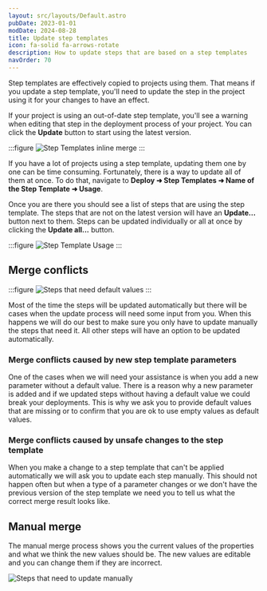 ```yaml
---
layout: src/layouts/Default.astro
pubDate: 2023-01-01
modDate: 2024-08-28
title: Update step templates
icon: fa-solid fa-arrows-rotate
description: How to update steps that are based on a step templates
navOrder: 70
---
```


Step templates are effectively copied to projects using them. That means if you update a step template, you'll need to update the step in the project using it for your changes to have an effect.

If your project is using an out-of-date step template, you'll see a warning when editing that step in the deployment process of your project. You can click the **Update** button to start using the latest version.

:::figure
![Step Templates inline merge](/docs/projects/images/step-templates-inline-merge.png)
:::

If you have a lot of projects using a step template, updating them one by one can be time consuming. Fortunately, there is a way to update all of them at once. To do that, navigate to **Deploy ➜ Step Templates ➜ Name of the Step Template ➜ Usage**.

Once you are there you should see a list of steps that are using the step template. The steps that are not on the latest version will have an **Update...** button next to them. Steps can be updated individually or all at once by clicking the **Update all...** button.

:::figure
![Step Template Usage](/docs/projects/images/step-templates-usage.png)
:::

## Merge conflicts

:::figure
![Steps that need default values](/docs/projects/images/step-templates-update-all-defaults.png)
:::

Most of the time the steps will be updated automatically but there will be cases when the update process will need some input from you.  When this happens we will do our best to make sure you only have to update manually the steps that need it. All other steps will have an option to be updated automatically.

### Merge conflicts caused by new step template parameters

One of the cases when we will need your assistance is when you add a new parameter without a default value. There is a reason why a new parameter is added and if we updated steps without having a default value we could break your deployments. This is why we ask you to provide default values that are missing or to confirm that you are ok to use empty values as default values.

### Merge conflicts caused by unsafe changes to the step template

When you make a change to a step template that can't be applied automatically we will ask you to update each step manually. This should not happen often but when a type of a parameter changes or we don't have the previous version of the step template we need you to tell us what the correct merge result looks like.  

## Manual merge

The manual merge process shows you the current values of the properties and what we think the new values should be. The new values are editable and you can change them if they are incorrect.

![Steps that need to update manually](/docs/projects/images/step-templates-update-all-manual-merge.png)
